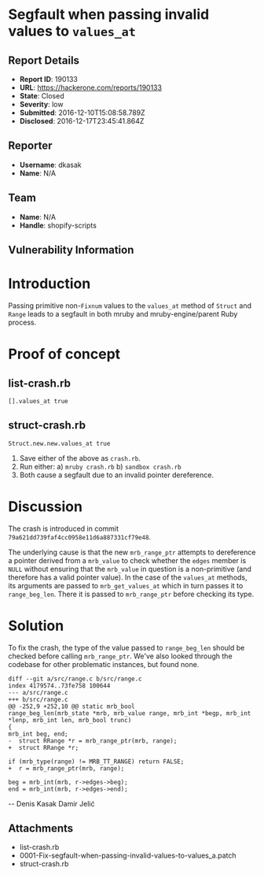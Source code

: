 # Segfault when passing invalid values to `values_at`

## Report Details
- **Report ID**: 190133
- **URL**: https://hackerone.com/reports/190133
- **State**: Closed
- **Severity**: low
- **Submitted**: 2016-12-10T15:08:58.789Z
- **Disclosed**: 2016-12-17T23:45:41.864Z

## Reporter
- **Username**: dkasak
- **Name**: N/A

## Team
- **Name**: N/A
- **Handle**: shopify-scripts

## Vulnerability Information
Introduction
============

Passing primitive non-`Fixnum` values to the `values_at` method of `Struct` and `Range` leads to a segfault in both mruby and mruby-engine/parent Ruby process.

Proof of concept
================

list-crash.rb
-------------

    [].values_at true

struct-crash.rb
---------------

    Struct.new.new.values_at true

1. Save either of the above as `crash.rb`.
2. Run either:
   a) `mruby crash.rb`
   b) `sandbox crash.rb`
3. Both cause a segfault due to an invalid pointer dereference.

Discussion
==========

The crash is introduced in commit `79a621dd739faf4cc0958e11d6a887331cf79e48`.

The underlying cause is that the new `mrb_range_ptr` attempts to dereference a pointer derived from a `mrb_value` to check whether the `edges` member is `NULL` without ensuring that the `mrb_value` in question is a non-primitive (and therefore has a valid pointer value). In the case of the `values_at` methods, its arguments are passed to `mrb_get_values_at` which in turn passes it to `range_beg_len`. There it is passed to `mrb_range_ptr` before checking its type.

Solution
========

To fix the crash, the type of the value passed to `range_beg_len` should be checked before calling `mrb_range_ptr`. We've also looked through the codebase for other problematic instances, but found none.

    diff --git a/src/range.c b/src/range.c
    index 4179574..73fe758 100644
    --- a/src/range.c
    +++ b/src/range.c
    @@ -252,9 +252,10 @@ static mrb_bool
    range_beg_len(mrb_state *mrb, mrb_value range, mrb_int *begp, mrb_int *lenp, mrb_int len, mrb_bool trunc)
    {
    mrb_int beg, end;
    -  struct RRange *r = mrb_range_ptr(mrb, range);
    +  struct RRange *r;
    
    if (mrb_type(range) != MRB_TT_RANGE) return FALSE;
    +  r = mrb_range_ptr(mrb, range);
    
    beg = mrb_int(mrb, r->edges->beg);
    end = mrb_int(mrb, r->edges->end);



--
Denis Kasak
Damir Jelić

## Attachments
- list-crash.rb
- 0001-Fix-segfault-when-passing-invalid-values-to-values_a.patch
- struct-crash.rb
